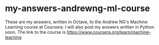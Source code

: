 # my-answers-andrewng-ml-course
These are my answers, written in Octave, to the Andrew NG's Machine Learning course at Coursera. I will also post my answers written in Python soon.
The link to the course is https://www.coursera.org/learn/machine-learning
